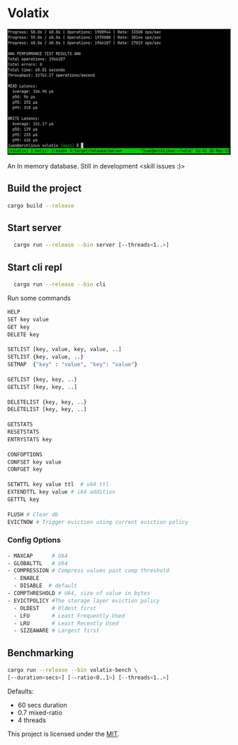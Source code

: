 # Volatix

![Performance](performance.png)

An In memory database. Still in development <skill issues :)>

## Build the project

```bash
cargo build --release
```

## Start server

```bash
  cargo run --release --bin server [--threads<1..>]
```

## Start cli repl

```bash
  cargo run --release --bin cli
```

Run some commands

```bash
HELP
SET key value
GET key
DELETE key

SETLIST [key, value, key, value, ..]
SETLIST {key, value, ..}
SETMAP  {"key" : "value", "key": "value"}

GETLIST {key, key, ..}
GETLIST [key, key, ..]

DELETELIST {key, key, ..}
DELETELIST [key, key, ..]

GETSTATS
RESETSTATS
ENTRYSTATS key

CONFOPTIONS
CONFSET key value
CONFGET key

SETWTTL key value ttl  # u64 ttl
EXTENDTTL key value # i64 addition 
GETTTL key

FLUSH # Clear db
EVICTNOW # Trigger eviction using current eviction policy
```

### Config Options
```bash
- MAXCAP      # U64
- GLOBALTTL   # U64
- COMPRESSION # Compress values past comp threshold
  - ENABLE
  - DISABLE  # default
- COMPTHRESHOLD # U64, size of value in bytes
- EVICTPOLICY #The storage layer eviction policy
  - OLDEST    # Oldest first
  - LFU       # Least Frequently Used
  - LRU       # Least Recently Used
  - SIZEAWARE # Largest first
```

## Benchmarking

```bash
cargo run --release --bin volatix-bench \
[--duration<secs>] [--ratio<0..1>] [--threads<1..>]
```
Defaults: 
- 60 secs duration
- 0.7 mixed-ratio
- 4 threads

This project is licensed under the [MIT](LICENSE).

